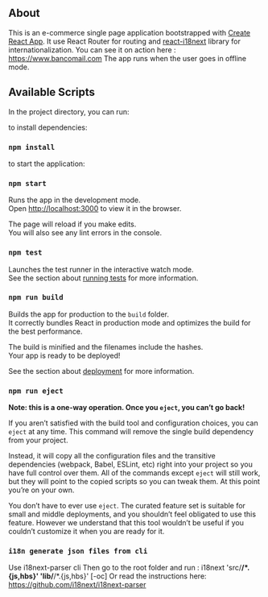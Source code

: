 ## About
This is an e-commerce single page application bootstrapped with [Create React App](https://github.com/facebook/create-react-app).
It use React Router for routing and [react-i18next](https://react.i18next.com/) library for internationalization.
You can see it on action here : https://www.bancomail.com
The app runs when the user goes in offline mode.

## Available Scripts

In the project directory, you can run:

to install dependencies:
### `npm install`

to start the application:
### `npm start`

Runs the app in the development mode.<br />
Open [http://localhost:3000](http://localhost:3000) to view it in the browser.

The page will reload if you make edits.<br />
You will also see any lint errors in the console.

### `npm test`

Launches the test runner in the interactive watch mode.<br />
See the section about [running tests](https://facebook.github.io/create-react-app/docs/running-tests) for more information.

### `npm run build`

Builds the app for production to the `build` folder.<br />
It correctly bundles React in production mode and optimizes the build for the best performance.

The build is minified and the filenames include the hashes.<br />
Your app is ready to be deployed!

See the section about [deployment](https://facebook.github.io/create-react-app/docs/deployment) for more information.

### `npm run eject`

**Note: this is a one-way operation. Once you `eject`, you can’t go back!**

If you aren’t satisfied with the build tool and configuration choices, you can `eject` at any time. This command will remove the single build dependency from your project.

Instead, it will copy all the configuration files and the transitive dependencies (webpack, Babel, ESLint, etc) right into your project so you have full control over them. All of the commands except `eject` will still work, but they will point to the copied scripts so you can tweak them. At this point you’re on your own.

You don’t have to ever use `eject`. The curated feature set is suitable for small and middle deployments, and you shouldn’t feel obligated to use this feature. However we understand that this tool wouldn’t be useful if you couldn’t customize it when you are ready for it.

### `i18n generate json files from cli`
Use i18next-parser cli
Then go to the root folder and run : i18next 'src/**/*.{js,hbs}' 'lib/**/*.{js,hbs}' [-oc]
Or read the instructions here: https://github.com/i18next/i18next-parser
